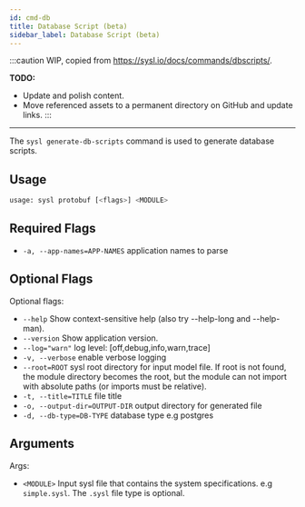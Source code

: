 ```yaml
---
id: cmd-db
title: Database Script (beta)
sidebar_label: Database Script (beta)
---
```


:::caution
WIP, copied from https://sysl.io/docs/commands/dbscripts/.

**TODO:**

- Update and polish content.
- Move referenced assets to a permanent directory on GitHub and update links.
  :::

---

The `sysl generate-db-scripts` command is used to generate database scripts.

## Usage

```bash
usage: sysl protobuf [<flags>] <MODULE>
```

## Required Flags

- `-a, --app-names=APP-NAMES` application names to parse

## Optional Flags

Optional flags:

- `--help` Show context-sensitive help (also try --help-long and --help-man).
- `--version` Show application version.
- `--log="warn"` log level: [off,debug,info,warn,trace]
- `-v, --verbose` enable verbose logging
- `--root=ROOT` sysl root directory for input model file. If root is not found, the module directory
  becomes the root, but the module can not import with absolute paths (or imports must be
  relative).
- `-t, --title=TITLE` file title
- `-o, --output-dir=OUTPUT-DIR` output directory for generated file
- `-d, --db-type=DB-TYPE` database type e.g postgres

## Arguments

Args:

- `<MODULE>` Input sysl file that contains the system specifications. e.g `simple.sysl`. The `.sysl` file type is optional.
